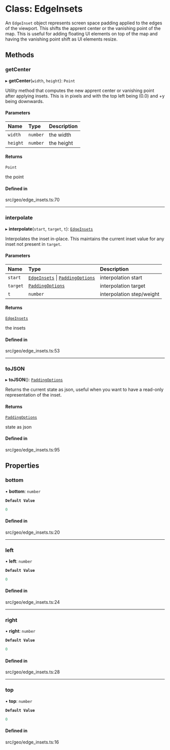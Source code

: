 # Class: EdgeInsets

An `EdgeInset` object represents screen space padding applied to the edges of the viewport.
This shifts the apprent center or the vanishing point of the map. This is useful for adding floating UI elements
on top of the map and having the vanishing point shift as UI elements resize.

## Methods

### getCenter

▸ **getCenter**(`width`, `height`): `Point`

Utility method that computes the new apprent center or vanishing point after applying insets.
This is in pixels and with the top left being (0.0) and +y being downwards.

#### Parameters

| Name | Type | Description |
| :------ | :------ | :------ |
| `width` | `number` | the width |
| `height` | `number` | the height |

#### Returns

`Point`

the point

#### Defined in

src/geo/edge_insets.ts:70

___

### interpolate

▸ **interpolate**(`start`, `target`, `t`): [`EdgeInsets`](EdgeInsets.md)

Interpolates the inset in-place.
This maintains the current inset value for any inset not present in `target`.

#### Parameters

| Name | Type | Description |
| :------ | :------ | :------ |
| `start` | [`EdgeInsets`](EdgeInsets.md) \| [`PaddingOptions`](../types/PaddingOptions.md) | interpolation start |
| `target` | [`PaddingOptions`](../types/PaddingOptions.md) | interpolation target |
| `t` | `number` | interpolation step/weight |

#### Returns

[`EdgeInsets`](EdgeInsets.md)

the insets

#### Defined in

src/geo/edge_insets.ts:53

___

### toJSON

▸ **toJSON**(): [`PaddingOptions`](../types/PaddingOptions.md)

Returns the current state as json, useful when you want to have a
read-only representation of the inset.

#### Returns

[`PaddingOptions`](../types/PaddingOptions.md)

state as json

#### Defined in

src/geo/edge_insets.ts:95

## Properties

### bottom

• **bottom**: `number`

**`Default Value`**

```ts
0
```

#### Defined in

src/geo/edge_insets.ts:20

___

### left

• **left**: `number`

**`Default Value`**

```ts
0
```

#### Defined in

src/geo/edge_insets.ts:24

___

### right

• **right**: `number`

**`Default Value`**

```ts
0
```

#### Defined in

src/geo/edge_insets.ts:28

___

### top

• **top**: `number`

**`Default Value`**

```ts
0
```

#### Defined in

src/geo/edge_insets.ts:16
